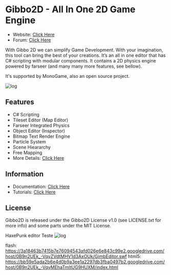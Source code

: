 Gibbo2D - All In One 2D Game Engine
=======

* Website: [Click Here](http://gibbo2d.anlagehub.com/)
* Forum: [Click Here](http://gibbo2d.anlagehub.com/forum/)


With Gibbo 2D we can simplify Game Development. With your imagination, this tool can bring the best of your creations. It’s an all in one editor that has C# scripting with modular components. It contains a 2D physics engine powered by farseer (and many many more features, see bellow).

It's supported by MonoGame, also an open source project.

![log](http://anlagehub.com/wp-content/uploads/2015/02/gibbo2d-2.png)

## Features

* C# Scripting
* Tileset Editor (Map Editor)
* Farseer Integrated Physics
* Object Editor (Inspector)
* Bitmap Text Render Engine
* Particle System
* Scene Hieararchy
* Free Mapping
* More Details: [Click Here](http://gibbo2d.anlagehub.com/index.php/main/display/features)

## Information

* Documentation: [Click Here](http://gibbo2d.anlagehub.com/index.php/main/display/documentation)
* Tutorials: [Click Here](http://gibbo2d.anlagehub.com/index.php/main/display/documentation?sh=tutorials_beginner)

## License

Gibbo2D is released under the Gibbo2D License v1.0 (see LICENSE.txt for more info) and some parts under the MIT License.


HaxePunk editor Teste
![log](https://djokergames.files.wordpress.com/2015/05/save.png)

​flash:
https://3a18463b7415b7e76094543afd026e6e843c99e2.googledrive.com/host/0B9n2UEk_-VqyZVdtMHV1d3AxOUk/GimbEditor.swf
html5:
https://bb59e5ada2b6e4d0b9a3ee1a2297db3fba0497b2.googledrive.com/host/0B9n2UEk_-VqyMEhaTmItUG9HUXM/index.html
